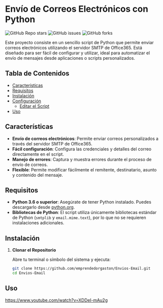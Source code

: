 # Envío de Correos Electrónicos con Python

![GitHub Repo stars](https://img.shields.io/github/stars/emprendedorgaston/Envios-Email?style=flat-square)
![GitHub issues](https://img.shields.io/github/issues/emprendedorgaston/Envios-Email?style=flat-square)
![GitHub forks](https://img.shields.io/github/forks/emprendedorgaston/Envios-Email?style=flat-square)

Este proyecto consiste en un sencillo script de Python que permite enviar correos electrónicos utilizando el servidor SMTP de Office365. Está diseñado para ser fácil de configurar y utilizar, ideal para automatizar el envío de mensajes desde aplicaciones o scripts personalizados.

## Tabla de Contenidos

- [Características](#características)
- [Requisitos](#requisitos)
- [Instalación](#instalación)
- [Configuración](#configuración)
  - [Editar el Script](#editar-el-script)
- [Uso](#uso)


## Características

- **Envío de correos electrónicos**: Permite enviar correos personalizados a través del servidor SMTP de Office365.
- **Fácil configuración**: Configura las credenciales y detalles del correo directamente en el script.
- **Manejo de errores**: Captura y muestra errores durante el proceso de envío de correos.
- **Flexible**: Permite modificar fácilmente el remitente, destinatario, asunto y contenido del mensaje.

## Requisitos

- **Python 3.6 o superior**: Asegúrate de tener Python instalado. Puedes descargarlo desde [python.org](https://www.python.org/downloads/).
- **Bibliotecas de Python**: El script utiliza únicamente bibliotecas estándar de Python (`smtplib` y `email.mime.text`), por lo que no se requieren instalaciones adicionales.

## Instalación

1. **Clonar el Repositorio**

   Abre tu terminal o símbolo del sistema y ejecuta:

   ```bash
   git clone https://github.com/emprendedorgaston/Envios-Email.git
   cd Envios-Email

## Uso
https://www.youtube.com/watch?v=XDDeI-mAu2g

